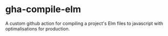 # gha-compile-elm
A custom github action for compiling a project's Elm files to javascript with optimalisations for production.
